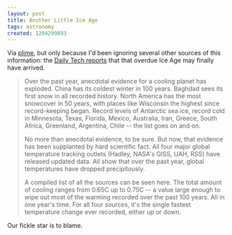 ```yaml
---
layout: post
title: Another Little Ice Age
tags: astronomy
created: 1204299893
---
```

Via [plime](http://www.plime.com/plime-com/l/52502/1/), but only because I'd been ignoring several other sources of this information:  the [Daily Tech reports](http://www.dailytech.com/Temperature+Monitors+Report+Worldwide+Global+Cooling/article10866.htm) that that overdue Ice Age may finally have arrived.

> Over the past year, anecdotal evidence for a cooling planet has exploded. China has its coldest winter in 100 years. Baghdad sees its first snow in all recorded history. North America has the most snowcover in 50 years, with places like Wisconsin the highest since record-keeping began. Record levels of Antarctic sea ice, record cold in Minnesota, Texas, Florida, Mexico, Australia, Iran, Greece, South Africa, Greenland, Argentina, Chile -- the list goes on and on.<!--break-->
>
> No more than anecdotal evidence, to be sure. But now, that evidence has been supplanted by hard scientific fact. All four major global temperature tracking outlets (Hadley, NASA's GISS, UAH, RSS) have released updated data. All show that over the past year, global temperatures have dropped precipitously.
>
> A compiled list of all the sources can be seen here.  The total amount of cooling ranges from 0.65C up to 0.75C -- a value large enough to wipe out most of the warming recorded over the past 100 years. All in one year's time. For all four sources, it's the single fastest temperature change ever recorded, either up or down.

Our fickle star is to blame.
